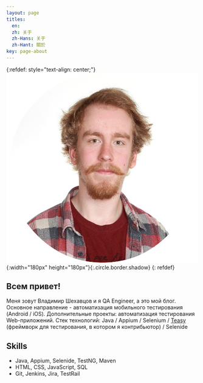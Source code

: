 ```yaml
---
layout: page
titles:
  en:
  zh: 关于
  zh-Hans: 关于
  zh-Hant: 關於
key: page-about
---
```

{:refdef: style="text-align: center;"}
![My Image](assets\images\Photo.png){:width="180px" height="180px"}{:.circle.border.shadow}
{: refdef}
## Всем привет!

Меня зовут Владимир Шехавцов и я QA Engineer, а это мой блог. Основное направление - автоматизация мобильного тестирования (Android / iOS). Дополнительные проекты: автоматизация тестирования Web-приложений. Стек технологий: Java / Appium / Selenium / [Teasy][TEASY] (фреймворк для тестирования, в котором я контрибьютор) / Selenide

[TEASY]:https://github.com/WileyLabs/teasy "Teasy"
## Skills

- Java, Appium, Selenide, TestNG, Maven
- HTML, CSS, JavaScript, SQL
- Git, Jenkins, Jira, TestRail
